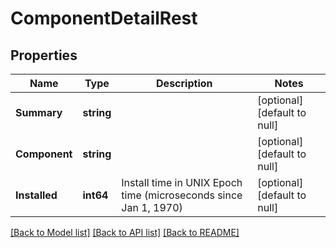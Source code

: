 # ComponentDetailRest

## Properties
Name | Type | Description | Notes
------------ | ------------- | ------------- | -------------
**Summary** | **string** |  | [optional] [default to null]
**Component** | **string** |  | [optional] [default to null]
**Installed** | **int64** | Install time in UNIX Epoch time (microseconds since Jan 1, 1970) | [optional] [default to null]

[[Back to Model list]](../README.md#documentation-for-models) [[Back to API list]](../README.md#documentation-for-api-endpoints) [[Back to README]](../README.md)

